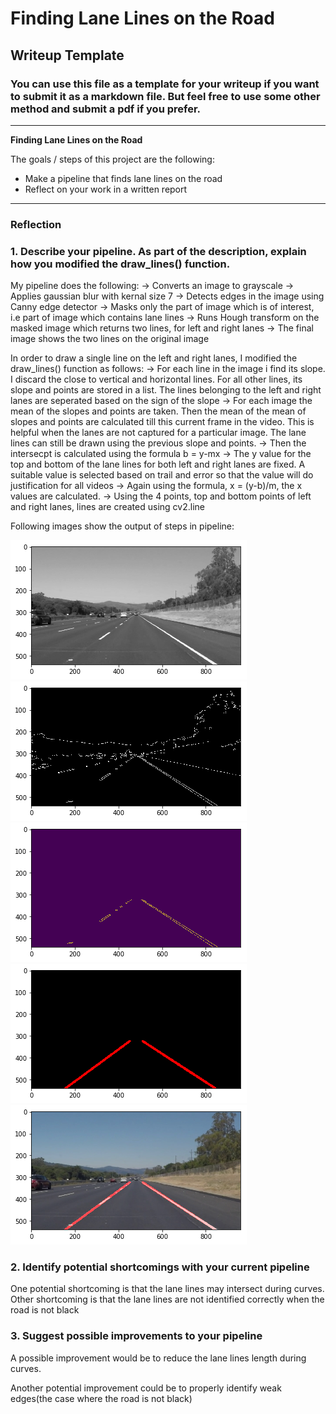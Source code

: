 # **Finding Lane Lines on the Road** 

## Writeup Template

### You can use this file as a template for your writeup if you want to submit it as a markdown file. But feel free to use some other method and submit a pdf if you prefer.

---

**Finding Lane Lines on the Road**

The goals / steps of this project are the following:
* Make a pipeline that finds lane lines on the road
* Reflect on your work in a written report


[//]: # (Image References)

[image1]: ./test_images_output/solidWhiteRight_Gray.jpg "Grayscale"
[image2]: ./test_images_output/solidWhiteRight_Canny.jpg "Canny"
[image3]: ./test_images_output/solidWhiteRight_Masked.jpg "Masked"
[image4]: ./test_images_output/solidWhiteRight_Hough.jpg "Hough"
[image5]: ./test_images_output/solidWhiteRight_Final.jpg "Final"

---

### Reflection

### 1. Describe your pipeline. As part of the description, explain how you modified the draw_lines() function.

My pipeline does the following:
-> Converts an image to grayscale
-> Applies gaussian blur with kernal size 7
-> Detects edges in the image using Canny edge detector
-> Masks only the part of image which is of interest, i.e part of image which contains lane lines
-> Runs Hough transform on the masked image which returns two lines, for left and right lanes
-> The final image shows the two lines on the original image

In order to draw a single line on the left and right lanes, I modified the draw_lines() function as follows:
-> For each line in the image i find its slope. I discard the close to vertical and horizontal lines. For all other lines, its slope and points are stored in a list. The lines belonging to the left and right lanes are seperated based on the sign of the slope
-> For each image the mean of the slopes and points are taken. Then the mean of the mean of slopes and points are calculated till this current frame in the video. This is helpful when the lanes are not captured for a particular image. The lane lines can still be drawn using the previous slope and points.
-> Then the intersecpt is calculated using the formula b = y-mx
-> The y value for the top and bottom of the lane lines for both left and right lanes are fixed. A suitable value is selected based on trail and error so that the value will do justification for all videos
-> Again using the formula, x = (y-b)/m, the x values are calculated.
-> Using the 4 points, top and bottom points of left and right lanes, lines are created using cv2.line

Following images show the output of steps in pipeline: 

![alt text][image1] ![alt text][image2] ![alt text][image3] ![alt text][image4] ![alt text][image5]


### 2. Identify potential shortcomings with your current pipeline


One potential shortcoming is that the lane lines may intersect during curves. Other shortcoming is that the lane lines are not identified correctly when the road is not black


### 3. Suggest possible improvements to your pipeline

A possible improvement would be to reduce the lane lines length during curves.

Another potential improvement could be to properly identify weak edges(the case where the road is not black)
